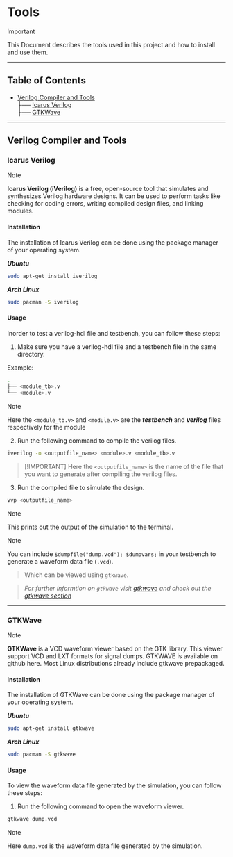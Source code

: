 # Tools
> [!IMPORTANT]
> This Document describes the tools used in this project and how to install and use them.
---
## Table of Contents

* [Verilog Compiler and Tools](#verilog-compiler-and-tools) <br>
├── [Icarus Verilog](#icarus-verilog) <br>
├── [GTKWave](#gtkwave) <br>
---
## Verilog Compiler and Tools

### Icarus Verilog

> [!NOTE]
> **Icarus Verilog (iVerilog)** is a free, open-source tool that simulates and synthesizes Verilog hardware designs. It can be used to perform tasks like checking for coding errors, writing compiled design files, and linking modules.

#### Installation

The installation of Icarus Verilog can be done using the package manager of your operating system.

**_Ubuntu_**

```bash
sudo apt-get install iverilog
```

**_Arch Linux_**

```bash
sudo pacman -S iverilog
```

#### Usage

Inorder to test a verilog-hdl file and testbench, you can follow these steps:

1. Make sure you have a verilog-hdl file and a testbench file in the same directory.

Example:

```bash
.
├── <module_tb>.v
└── <module>.v
```
> [!NOTE]
> Here the `<module_tb.v>` and `<module.v>` are the **_testbench_** and _**verilog**_ files respectively for the module

2. Run the following command to compile the verilog files.

```bash
iverilog -o <outputfile_name> <module>.v <module_tb>.v
```

> [!IMPORTANT] Here the `<outputfile_name>` is the name of the file that you want to generate after compiling the verilog files.

3. Run the compiled file to simulate the design.

```bash
vvp <outputfile_name>
```

> [!NOTE]
> This prints out the output of the simulation to the terminal.

> [!NOTE]
> You can include `$dumpfile("dump.vcd"); $dumpvars;` in your testbench to generate a waveform data file (`.vcd`).
> > Which can be viewed using `gtkwave`.

> _For further informtion on `gtkwave` visit [gtkwave](https://gtkwave.sourceforge.io/) and check out the [gtkwave section](###GTKWave)_

---

### GTKWave

> [!NOTE]
> **GTKWave** is a VCD waveform viewer based on the GTK library. This viewer support VCD and LXT formats for signal dumps. GTKWAVE is available on github here. Most Linux distributions already include gtkwave prepackaged.

#### Installation

The installation of GTKWave can be done using the package manager of your operating system.

**_Ubuntu_**

```bash
sudo apt-get install gtkwave
```

**_Arch Linux_**

```bash
sudo pacman -S gtkwave
```

#### Usage

To view the waveform data file generated by the simulation, you can follow these steps:

1. Run the following command to open the waveform viewer.

```bash
gtkwave dump.vcd
```

> [!NOTE]
> Here `dump.vcd` is the waveform data file generated by the simulation.
